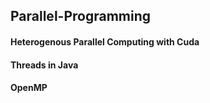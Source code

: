 ## Parallel-Programming

#### Heterogenous Parallel Computing with Cuda

#### Threads in Java

#### OpenMP